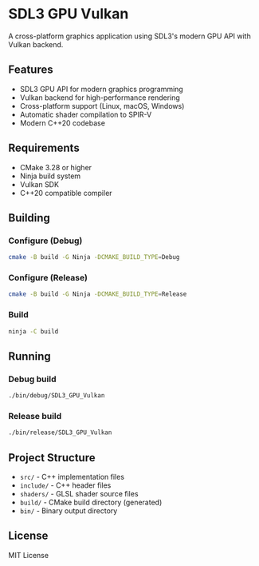 # SDL3 GPU Vulkan

A cross-platform graphics application using SDL3's modern GPU API with Vulkan backend.

## Features

- SDL3 GPU API for modern graphics programming
- Vulkan backend for high-performance rendering
- Cross-platform support (Linux, macOS, Windows)
- Automatic shader compilation to SPIR-V
- Modern C++20 codebase

## Requirements

- CMake 3.28 or higher
- Ninja build system
- Vulkan SDK
- C++20 compatible compiler

## Building

### Configure (Debug)
```bash
cmake -B build -G Ninja -DCMAKE_BUILD_TYPE=Debug
```

### Configure (Release)
```bash
cmake -B build -G Ninja -DCMAKE_BUILD_TYPE=Release
```

### Build
```bash
ninja -C build
```

## Running

### Debug build
```bash
./bin/debug/SDL3_GPU_Vulkan
```

### Release build
```bash
./bin/release/SDL3_GPU_Vulkan
```

## Project Structure

- `src/` - C++ implementation files
- `include/` - C++ header files
- `shaders/` - GLSL shader source files
- `build/` - CMake build directory (generated)
- `bin/` - Binary output directory

## License

MIT License
